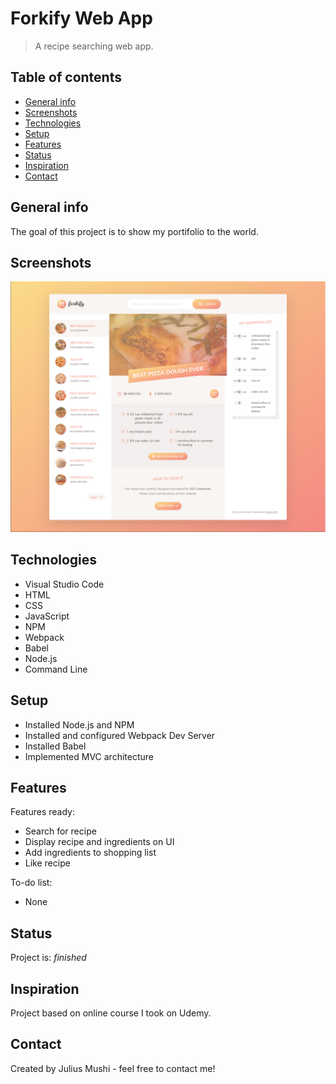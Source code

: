 # Forkify Web App
> A recipe searching web app.

## Table of contents
* [General info](#general-info)
* [Screenshots](#screenshots)
* [Technologies](#technologies)
* [Setup](#setup)
* [Features](#features)
* [Status](#status)
* [Inspiration](#inspiration)
* [Contact](#contact)

## General info
The goal of this project is to show my portifolio to the world.

## Screenshots
![Forkify](./img/Forkify.PNG)

## Technologies
* Visual Studio Code
* HTML
* CSS
* JavaScript
* NPM
* Webpack
* Babel
* Node.js
* Command Line

## Setup
* Installed Node.js and NPM
* Installed and configured Webpack Dev Server
* Installed Babel
* Implemented MVC architecture

## Features
Features ready:
* Search for recipe
* Display recipe and ingredients on UI
* Add ingredients to shopping list
* Like recipe

To-do list:
* None

## Status
Project is: _finished_

## Inspiration
Project based on online course I took on Udemy.

## Contact
Created by Julius Mushi - feel free to contact me!
